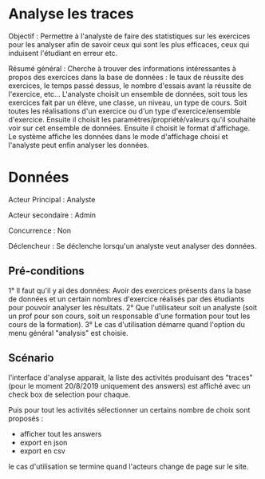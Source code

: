 
# Analyse les traces

Objectif : Permettre à l'analyste de faire des statistiques sur les exercices pour les analyser afin de savoir ceux qui 
sont les plus efficaces, ceux qui induisent l'étudiant en erreur etc.

Résumé général : Cherche à trouver des informations intéressantes à propos des exercices dans la base de données : le taux de réussite des exercices, le temps passé dessus, le nombre d'essais avant la réussite de l'exercice, etc...
L'analyste choisit un ensemble de données, soit tous les exercices fait par un élève, une classe, un niveau, un type de cours. Soit toutes les réalisations d'un exercice ou d'un type d'exercice/ensemble d'exercice.
Ensuite il choisit les paramètres/propriété/valeurs qu'il souhaite voir sur cet ensemble de données.
Ensuite il choisit le format d'affichage.
Le système affiche les données dans le mode d'affichage choisi et l'analyste peut enfin 
analyser les données. 

# Données

Acteur Principal : Analyste

Acteur secondaire : Admin

Concurrence : Non

Déclencheur : Se déclenche lorsqu'un analyste veut analyser des données.



## Pré-conditions

1° Il faut qu'il y ai des données:
Avoir des exercices présents dans la base de données et un certain nombres d'exercice réalisés par des 
étudiants pour pouvoir analyser les résultats.
2° Que l'utilisateur soit un analyste (soit un prof pour son cours, soit un responsable d'une formation pour tout les cours de la formation). 
3° Le cas d'utilisation démarre quand l'option du menu général "analysis" est choisie.


## Scénario 

l'interface d'analyse apparait, la liste des activités produisant des "traces" (pour le moment 20/8/2019 uniquement des answers) est affiché avec un check box de selection pour chaque.

Puis pour tout les activités sélectionner un certains nombre de choix sont proposés :
- afficher tout les answers 
- export en json 
- export en csv 

le cas d'utilisation se termine quand l'acteurs change de page sur le site.



